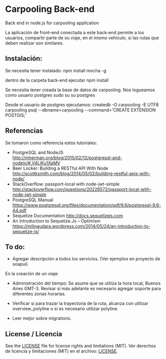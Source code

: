 # Carpooling Back-end
Back end in node.js for carpooling application

La aplicación de front-end conectada a este back-end permite a los usuarios, compartir parte de su viaje, en el mismo vehículo, si las rutas que deben
realizar son similares.

Instalación:
------------
Se necesita tener instalado:
npm install mocha -g

dentro de la carpeta back-end ejecutar
npm install

Se necesita tener creada la base de datos de carpooling.
Nos logueamos como usuario postgres
sudo su
su postgres

Desde el usuario de postgres ejecutamos:
createdb -O carpooling -E UTF8 carpooling
psql --dbname=carpooling --command='CREATE EXTENSION POSTGIS;'

Referencias
-----------
Se tomaron como referencia estos tutoriales:
* PostgreSQL and NodeJS
	http://mherman.org/blog/2015/02/12/postgresql-and-nodejs/#.V4LjKu1XaMV
* Beer Locker: Building a RESTful API With Node
	http://scottksmith.com/blog/2014/05/02/building-restful-apis-with-node/
* StackOverflow: passport-local with node-jwt-simple
	http://stackoverflow.com/questions/20228572/passport-local-with-node-jwt-simple
* PostgreSQL Manual
	https://www.postgresql.org/files/documentation/pdf/9.6/postgresql-9.6-A4.pdf
* Sequelize Documentation
	http://docs.sequelizejs.com
* An Introduction to Sequelize.Js – Optimism
	https://milinaudara.wordpress.com/2014/05/24/an-introduction-to-sequelize-js/

To do:
------
* Agregar descripción a todos los servicios. (Ver ejemplos en proyecto de soapui)

En la creación de un viaje:
* Administración del tiempo: Se asume que se utiliza la hora local, Buenos Aires GMT-3. Revisar si más adelante es necesario agregar soporte para diferentes zonas horarias.
* Verificar si para trazar la trayectoria de la ruta, alcanza con utilizar overview_polyline o si es necesario utilizar polyline.

* Leer mejor sobre migrations.

## License / Licencia

See the [LICENSE](LICENSE.md) file for license rights and limitations (MIT).
Ver derechos de licencia y limitaciones (MIT) en el archivo: [LICENSE](LICENSE.md).

